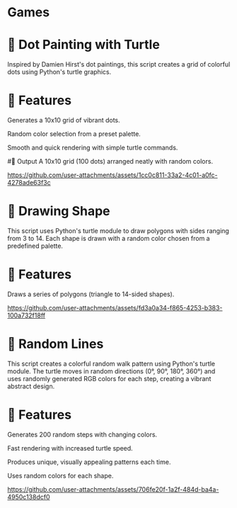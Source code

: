 # Games

# 🎨 Dot Painting with Turtle
Inspired by Damien Hirst's dot paintings, this script creates a grid of colorful dots using Python's turtle graphics.

# 🧩 Features
Generates a 10x10 grid of vibrant dots.

Random color selection from a preset palette.

Smooth and quick rendering with simple turtle commands.

#🎨 Output
A 10x10 grid (100 dots) arranged neatly with random colors.

https://github.com/user-attachments/assets/1cc0c811-33a2-4c01-a0fc-4278ade63f3c

# 🔷 Drawing Shape
This script uses Python's turtle module to draw polygons with sides ranging from 3 to 14. Each shape is drawn with a random color chosen from a predefined palette.

# 🧩 Features
Draws a series of polygons (triangle to 14-sided shapes).

https://github.com/user-attachments/assets/fd3a0a34-f865-4253-b383-100a732f18ff

# 🌈 Random Lines
This script creates a colorful random walk pattern using Python's turtle module. The turtle moves in random directions (0°, 90°, 180°, 360°) and uses randomly generated RGB colors for each step, creating a vibrant abstract design.

# 🧩 Features
Generates 200 random steps with changing colors.

Fast rendering with increased turtle speed.

Produces unique, visually appealing patterns each time.

Uses random colors for each shape.

https://github.com/user-attachments/assets/706fe20f-1a2f-484d-ba4a-4950c138dcf0
